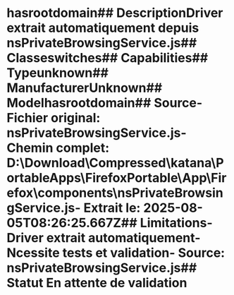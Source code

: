# hasrootdomain##  DescriptionDriver extrait automatiquement depuis nsPrivateBrowsingService.js##  Classeswitches##  Capabilities##  Typeunknown##  ManufacturerUnknown##  Modelhasrootdomain##  Source- **Fichier original**: nsPrivateBrowsingService.js- **Chemin complet**: D:\Download\Compressed\katana\PortableApps\FirefoxPortable\App\Firefox\components\nsPrivateBrowsingService.js- **Extrait le**: 2025-08-05T08:26:25.667Z##  Limitations- Driver extrait automatiquement- Ncessite tests et validation- Source: nsPrivateBrowsingService.js##  Statut En attente de validation